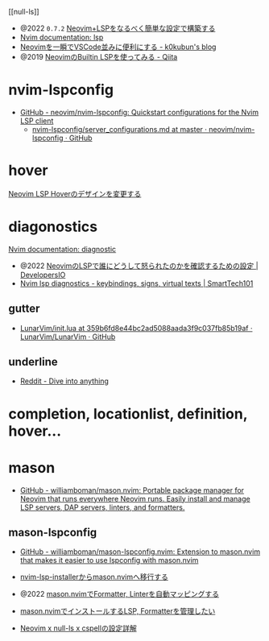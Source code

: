 [[null-ls]]

- @2022 `0.7.2` [Neovim+LSPをなるべく簡単な設定で構築する](https://zenn.dev/botamotch/articles/21073d78bc68bf)
- [Nvim documentation: lsp](https://neovim.io/doc/user/lsp.html)
- [Neovimを一瞬でVSCode並みに便利にする - k0kubun's blog](https://k0kubun.hatenablog.com/entry/neovim-lsp)
- @2019 [NeovimのBuiltin LSPを使ってみる - Qiita](https://qiita.com/slin/items/2b43925065de3b9a6d3b)


# nvim-lspconfig
- [GitHub - neovim/nvim-lspconfig: Quickstart configurations for the Nvim LSP client](https://github.com/neovim/nvim-lspconfig)
	- [nvim-lspconfig/server_configurations.md at master · neovim/nvim-lspconfig · GitHub](https://github.com/neovim/nvim-lspconfig/blob/master/doc/server_configurations.md)

# hover
[Neovim LSP Hoverのデザインを変更する](https://zenn.dev/botamotch/scraps/4ce17ce1f311c9)

# diagonostics
[Nvim documentation: diagnostic](https://neovim.io/doc/user/diagnostic.html)

- @2022 [NeovimのLSPで誰にどうして怒られたのかを確認するための設定 | DevelopersIO](https://dev.classmethod.jp/articles/eetann-change-neovim-lsp-diagnostics-format/)
- [Nvim lsp diagnostics - keybindings, signs, virtual texts | SmartTech101](https://smarttech101.com/nvim-lsp-diagnostics-keybindings-signs-virtual-texts/)

## gutter
- [LunarVim/init.lua at 359b6fd8e44bc2ad5088aada3f9c037fb85b19af · LunarVim/LunarVim · GitHub](https://github.com/LunarVim/LunarVim/blob/359b6fd8e44bc2ad5088aada3f9c037fb85b19af/lua/lsp/init.lua#L2)

## underline
- [Reddit - Dive into anything](https://www.reddit.com/r/neovim/comments/lciqhp/disable_annoying_underline_when_make_errors/)

# completion, locationlist, definition, hover...

# mason
- [GitHub - williamboman/mason.nvim: Portable package manager for Neovim that runs everywhere Neovim runs. Easily install and manage LSP servers, DAP servers, linters, and formatters.](https://github.com/williamboman/mason.nvim)

## mason-lspconfig
- [GitHub - williamboman/mason-lspconfig.nvim: Extension to mason.nvim that makes it easier to use lspconfig with mason.nvim](https://github.com/williamboman/mason-lspconfig.nvim)

- [nvim-lsp-installerからmason.nvimへ移行する](https://zenn.dev/kawarimidoll/articles/367b78f7740e84)

- @2022 [mason.nvimでFormatter, Linterを自動マッピングする](https://zenn.dev/matcha1024/articles/1a972c6e161ad4)
- [mason.nvimでインストールするLSP, Formatterを管理したい](https://zenn.dev/sakikagr/scraps/a621c775c89b91)
- [Neovim x null-ls x cspellの設定詳解](https://zenn.dev/kawarimidoll/articles/ad35f3dc4a5009)

